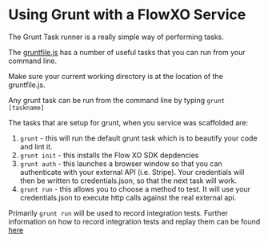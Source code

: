 # Using Grunt with a FlowXO Service

The Grunt Task runner is a really simple way of performing tasks.

The [gruntfile.js](https://github.com/flowxo/flowxo-services-google-sheets-example/blob/master/gruntfile.js) has a number of useful tasks that you can run from your command line.

Make sure your current working directory is at the location of the gruntfile.js.

Any grunt task can be run from the command line by typing ```grunt [taskname]```

The tasks that are setup for grunt, when you service was scaffolded are:

1. ```grunt``` - this will run the default grunt task which is to beautify your code and lint it.
2. ```grunt init``` - this installs the Flow XO SDK depdencies
3. ```grunt auth``` - this launches a browser window so that you can authenticate with your external API (i.e. Stripe). Your credentials will then be written to credentials.json, so that the next task will work.
4. ```grunt run```  - this allows you to choose a method to test. It will use your credentials.json to execute http calls against the real external api.

Primarily ```grunt run``` will be used to record integration tests. Further information on how to record integration tests and replay them can be found [here](README.md#L1207)